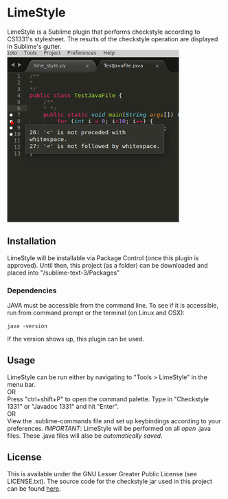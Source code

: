 # LimeStyle
LimeStyle is a Sublime plugin that performs checkstyle according to CS1331's stylesheet.
The results of the checkstyle operation are displayed in Sublime's gutter.  
![Screen shot](https://github.com/kauboy26/LimeStyle/blob/master/screen_shot.png)

## Installation
LimeStyle will be installable via Package Control (once this plugin is approved).
Until then, this project (as a folder) can be downloaded and placed into "/sublime-text-3/Packages"

### Dependencies
JAVA must be accessible from the command line. To see if it is accessible,
run from command prompt or the terminal (on Linux and OSX):
```
java -version
```
If the version shows up, this plugin can be used.

## Usage
LimeStyle can be run either by navigating to "Tools > LimeStyle" in the menu bar.  
OR  
Press "ctrl+shift+P" to open the command palette. Type in "Checkstyle 1331" or
"Javadoc 1331" and hit "Enter".  
OR  
View the .sublime-commands file and set up keybindings according to your preferences.
*IMPORTANT*: LimeStyle will be performed on all *open* .java files. These .java
files will also be *automatically saved*.

## License
This is available under the GNU Lesser Greater Public License (see LICENSE.txt).
The source code for the checkstyle jar used in this project can be found
[here](https://github.com/cs1331/checkstyle).